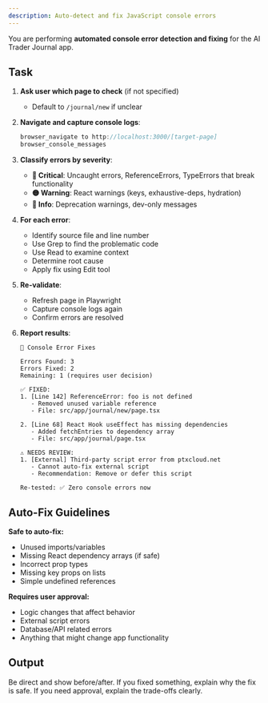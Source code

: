 ```yaml
---
description: Auto-detect and fix JavaScript console errors
---
```


You are performing **automated console error detection and fixing** for the AI Trader Journal app.

## Task

1. **Ask user which page to check** (if not specified)
   - Default to `/journal/new` if unclear

2. **Navigate and capture console logs**:
   ```typescript
   browser_navigate to http://localhost:3000/[target-page]
   browser_console_messages
   ```

3. **Classify errors by severity**:
   - **🔴 Critical**: Uncaught errors, ReferenceErrors, TypeErrors that break functionality
   - **🟡 Warning**: React warnings (keys, exhaustive-deps, hydration)
   - **🔵 Info**: Deprecation warnings, dev-only messages

4. **For each error**:
   - Identify source file and line number
   - Use Grep to find the problematic code
   - Use Read to examine context
   - Determine root cause
   - Apply fix using Edit tool

5. **Re-validate**:
   - Refresh page in Playwright
   - Capture console logs again
   - Confirm errors are resolved

6. **Report results**:
   ```
   🐛 Console Error Fixes

   Errors Found: 3
   Errors Fixed: 2
   Remaining: 1 (requires user decision)

   ✅ FIXED:
   1. [Line 142] ReferenceError: foo is not defined
      - Removed unused variable reference
      - File: src/app/journal/new/page.tsx

   2. [Line 68] React Hook useEffect has missing dependencies
      - Added fetchEntries to dependency array
      - File: src/app/journal/page.tsx

   ⚠️ NEEDS REVIEW:
   1. [External] Third-party script error from ptxcloud.net
      - Cannot auto-fix external script
      - Recommendation: Remove or defer this script

   Re-tested: ✅ Zero console errors now
   ```

## Auto-Fix Guidelines

**Safe to auto-fix:**
- Unused imports/variables
- Missing React dependency arrays (if safe)
- Incorrect prop types
- Missing key props on lists
- Simple undefined references

**Requires user approval:**
- Logic changes that affect behavior
- External script errors
- Database/API related errors
- Anything that might change app functionality

## Output

Be direct and show before/after. If you fixed something, explain why the fix is safe. If you need approval, explain the trade-offs clearly.
